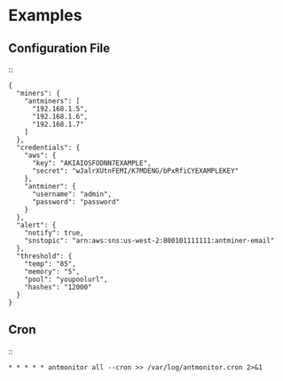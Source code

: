 # Examples

Configuration File
------------------

::

    {
      "miners": {
        "antminers": [
          "192.168.1.5",
          "192.168.1.6",
          "192.168.1.7"
        ]
      },
      "credentials": {
        "aws": {
          "key": "AKIAIOSFODNN7EXAMPLE",
          "secret": "wJalrXUtnFEMI/K7MDENG/bPxRfiCYEXAMPLEKEY"
        },
        "antminer": {
          "username": "admin",
          "password": "password"
        }
      },
      "alert": {
        "notify": true,
        "snstopic": "arn:aws:sns:us-west-2:800101111111:antminer-email"
      },
      "threshold": {
        "temp": "85",
        "memory": "5",
        "pool": "youpoolurl",
        "hashes": "12000"
      }
    }


Cron
----

::

    * * * * * antmonitor all --cron >> /var/log/antmonitor.cron 2>&1
